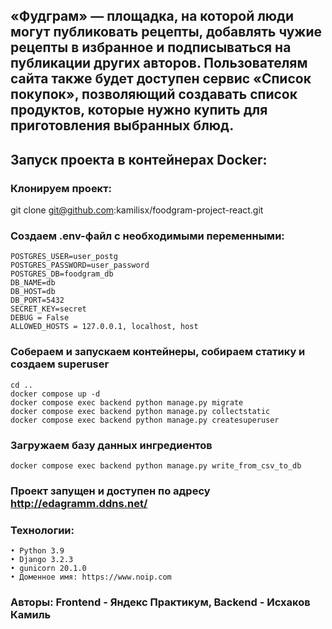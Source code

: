 ## «Фудграм» — площадка, на которой люди могут публиковать рецепты, добавлять чужие рецепты в избранное и подписываться на публикации других авторов. Пользователям сайта также будет доступен сервис «Список покупок», позволяющий создавать список продуктов, которые нужно купить для приготовления выбранных блюд.

## Запуск проекта в контейнерах Docker:

### Клонируем проект:

git clone git@github.com:kamilisx/foodgram-project-react.git


### Создаем .env-файл с необходимыми переменными:

    POSTGRES_USER=user_postg
    POSTGRES_PASSWORD=user_password
    POSTGRES_DB=foodgram_db
    DB_NAME=db
    DB_HOST=db
    DB_PORT=5432
    SECRET_KEY=secret
    DEBUG = False
    ALLOWED_HOSTS = 127.0.0.1, localhost, host

### Собераем и запускаем контейнеры, собираем статику и создаем superuser

```
cd ..
docker compose up -d
docker compose exec backend python manage.py migrate
docker compose exec backend python manage.py collectstatic
docker compose exec backend python manage.py createsuperuser
```
### Загружаем базу данных ингредиентов

```
docker compose exec backend python manage.py write_from_csv_to_db
```

### Проект запущен и доступен по адресу http://edagramm.ddns.net/

### Технологии:

	• Python 3.9
	• Django 3.2.3
	• gunicorn 20.1.0
	• Доменное имя: https://www.noip.com

### Авторы: Frontend - Яндекс Практикум, Backend - Исхаков Камиль
